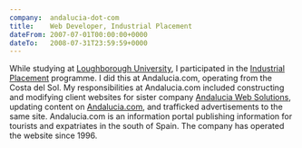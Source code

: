 ```yaml
---
company:  andalucia-dot-com
title:    Web Developer, Industrial Placement
dateFrom: 2007-07-01T00:00:00+0000
dateTo:   2008-07-31T23:59:59+0000
---
```

While studying at [Loughborough University](https://www.lboro.ac.uk/), I participated in the [Industrial Placement](https://www.lboro.ac.uk/study/undergraduate/courses/computing-and-management-bsc/#placement-year) programme. I did this at Andalucia.com, operating from the Costa del Sol. My responsibilities at Andalucia.com included constructing and modifying client websites for sister company [Andalucia Web Solutions](https://andaluciaws.com/), updating content on [Andalucia.com](http://andalucia.com/), and trafficked advertisements to the same site. Andalucia.com is an information portal publishing information for tourists and expatriates in the south of Spain. The company has operated the website since 1996.
